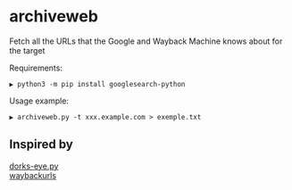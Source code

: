 # archiveweb
Fetch all the URLs that the Google and Wayback Machine knows about for the target

Requirements:

```
▶ python3 -m pip install googlesearch-python
```

Usage example:

```
▶ archiveweb.py -t xxx.example.com > exemple.txt
```


## Inspired by

[dorks-eye.py](https://github.com/BullsEye0/dorks-eye)\
[waybackurls](https://github.com/tomnomnom/waybackurls)
